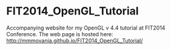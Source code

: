 FIT2014_OpenGL_Tutorial
=======================

Accompanying website for my OpenGL v 4.4 tutorial at FIT2014 Conference. The web page is hosted here: http://mmmovania.github.io/FIT2014_OpenGL_Tutorial/
